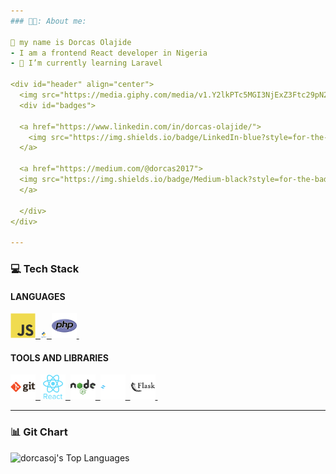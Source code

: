 ```yaml
---
### 👩‍💻: About me:

👩 my name is Dorcas Olajide
- I am a frontend React developer in Nigeria
- 🌱 I’m currently learning Laravel 

<div id="header" align="center">
  <img src="https://media.giphy.com/media/v1.Y2lkPTc5MGI3NjExZ3Ftc29pN21ncWw1YTNramE0ejRrbGdjaW9mazlyZG82a2FycjhvMSZlcD12MV9naWZzX3NlYXJjaCZjdD1n/78XCFBGOlS6keY1Bil/giphy.gif" width="200"/>
  <div id="badges">
    
  <a href="https://www.linkedin.com/in/dorcas-olajide/">
    <img src="https://img.shields.io/badge/LinkedIn-blue?style=for-the-badge&logo=linkedin&logoColor=white" />
  </a>

  <a href="https://medium.com/@dorcas2017">
  <img src="https://img.shields.io/badge/Medium-black?style=for-the-badge"/>
  </a>

  </div>
</div>

---
```

### 💻 Tech Stack

#### LANGUAGES
<div>
   <a href="https://developer.mozilla.org/en-US/docs/Web/JavaScript">
    <img src="https://github.com/devicons/devicon/blob/master/icons/javascript/javascript-original.svg" title="JavaScript" alt="JavaScript" width="40" height="40" />&nbsp;
  </a>
  <a href="https://www.python.org/">
    <img src="https://github.com/devicons/devicon/blob/master/icons/python/python-original-wordmark.svg" title="Python" alt="Python" width="10" height="10" />&nbsp;
  </a>
  
  <a href="https://www.php.net/">
    <img src="https://github.com/devicons/devicon/blob/master/icons/php/php-original.svg" title="Php" alt="Php" width="40" height="40" >&nbsp;
  </a>
 
</div>



#### TOOLS AND LIBRARIES
<div>

  <a href="https://git-scm.com/">
    <img src="https://github.com/devicons/devicon/blob/master/icons/git/git-original-wordmark.svg" title="Git"  alt="Git" width="40" height="40" >&nbsp;
  </a>

  <a href="https://react.dev/">
    <img src="https://github.com/devicons/devicon/blob/master/icons/react/react-original-wordmark.svg" title="React"  alt="React" width="40" height="40" >&nbsp;
  </a>

  <a href="https://nodejs.org/en">
    <img src="https://github.com/devicons/devicon/blob/master/icons/nodejs/nodejs-original-wordmark.svg" title="Nodejs"  alt="Nodejs" width="40" height="40" >&nbsp;
  </a>

  
  <a href="https://tailwindcss.com/">
    <img src="https://github.com/devicons/devicon/blob/master/icons/tailwindcss/tailwindcss-original-wordmark.svg" title="Tailwind"  alt="Tailwind" width="40" height="40" >&nbsp;
  </a>
  
  <a href="https://flask.palletsprojects.com/en/stable/">
    <img src="https://github.com/devicons/devicon/blob/master/icons/flask/flask-original-wordmark.svg" title="Flask"  alt="Flask" width="40" height="40">&nbsp;
  </a>
</div>

---
### 📊 Git Chart

![dorcasoj's Top Languages](https://github-readme-stats.vercel.app/api/top-langs/?username=dorcasoj&theme=vue-dark&show_icons=true&hide_border=true&layout=compact)

